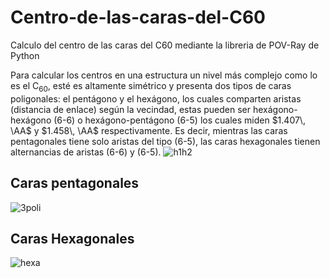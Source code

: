 # Centro-de-las-caras-del-C60
Calculo del centro de las caras del C60 mediante la libreria de POV-Ray de Python

Para calcular los centros en una estructura un nivel más complejo como lo es el C$_{60}$, esté es altamente simétrico y presenta dos tipos de caras poligonales: el pentágono y el hexágono, los cuales comparten aristas (distancia de enlace) según la vecindad, estas pueden ser hexágono-hexágono (6-6) o hexágono-pentágono (6-5) los cuales miden $1.407\, \AA$ y $1.458\, \AA$ respectivamente. Es decir, mientras las caras pentagonales tiene solo aristas del tipo (6-5), las caras hexagonales tienen alternancias de aristas (6-6) y (6-5).
![h1h2](https://user-images.githubusercontent.com/74220104/208799970-a5be44c7-3b6e-4116-ba4b-c37b9e26c87d.png)

## Caras pentagonales
![3poli](https://user-images.githubusercontent.com/74220104/208800006-5783b631-ffb0-4a9a-ac1c-0faf220eb337.png)

## Caras Hexagonales
![hexa](https://user-images.githubusercontent.com/74220104/208800232-1d6b9dc3-088b-430e-99f1-5c4b7f63643a.png)
